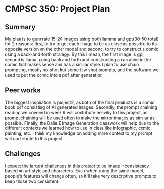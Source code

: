 # CMPSC 350: Project Plan

## Summary  

My plan is to generate 15-20 images using both llamma and gpt(30-50 total) for 2 reasons: first, to try to get each image to be as close as possible to its opposite version on the other model and second, to try to construct a comic using a back-and-forth strategy. By this I mean, the first image is gpt, second is llama, going back and forth and constructing a narrative in the comic that makes sense and has a similar style. I plan to use chain prompting, mostly no-shot but some few shot prompts, and the software we used to put the comic into a pdf after generation.

## Peer works

The biggest inspiration is project2, as both of the final products is a comic book pdf consisting of AI generated images. Secondly, the prompt chaining reading we covered in week 9 will contribute heaviliy to this project, as prompt chaining will be used often to make the mirror images as similar as possible. Finally, the Dalle E Image Generation classwork will help due to the different contexts we learned how to use in class like infographic, comic, painting, etc. I think my knowledge on adding more context to my prompt will contribute to this project

## Challenges

I expect the largest challenges in this project to be image inconsistency based on art style and characters. Even when using the same model, people's features will change often, so it'll take very descriptive prompts to keep those two consistent.
